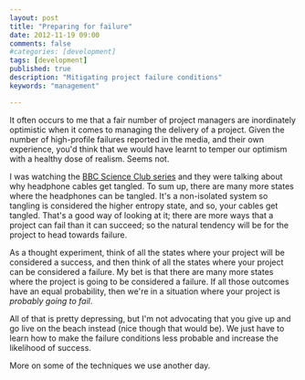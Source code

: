 ```yaml
---
layout: post
title: "Preparing for failure"
date: 2012-11-19 09:00
comments: false
#categories: [development]
tags: [development]
published: true
description: "Mitigating project failure conditions"
keywords: "management"

---
```


It often occurs to me that a fair number of project managers are inordinately optimistic when it comes to managing the delivery of a project. Given the number of high-profile failures reported in the media, and their own experience, you'd think that we would have learnt to temper our optimism with a healthy dose of realism. Seems not.

<!-- more -->

I was watching the [BBC Science Club series](http://www.bbc.co.uk/programmes/p00zxmqd) and they were talking about why headphone cables get tangled. To sum up, there are many more states where the headphones can be tangled. It's a non-isolated system so tangling is considered the higher entropy state, and so, your cables get tangled. That's a good way of looking at it; there are more ways that a project can fail than it can succeed; so the natural tendency will be for the project to head towards failure.

As a thought experiment, think of all the states where your project will be considered a success, and then think of all the states where your project can be considered a failure. My bet is that there are many more states where the project is going to be considered a failure. If all those outcomes have an equal probability, then we're in a situation where your project is _probably going to fail_.

All of that is pretty depressing, but I'm not advocating that you give up and go live on the beach instead (nice though that would be). We just have to learn how to make the failure conditions less probable and increase the likelihood of success.

More on some of the techniques we use another day.

